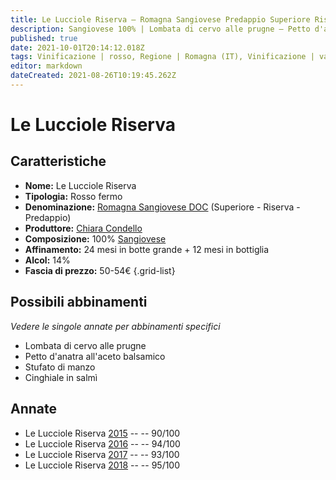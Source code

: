 ```yaml
---
title: Le Lucciole Riserva – Romagna Sangiovese Predappio Superiore Riserva DOC – Chiara Condello – Romagna (IT) – 50-54€ – 4★-5★
description: Sangiovese 100% | Lombata di cervo alle prugne – Petto d'anatra all'aceto balsamico – Stufato di manzo – Cinghiale in salmì
published: true
date: 2021-10-01T20:14:12.018Z
tags: Vinificazione | rosso, Regione | Romagna (IT), Vinificazione | varietale, Vitigni | Sangiovese, Lombata di cervo alle prugne, Alimento | anatra, Alimento-dettagli | petto, Aromatizzazione | all'aceto balsamico, Stufato di manzo, Alimento | cinghiale, Aromatizzazione | in salmì, Vinificazione | fermo, Valutazioni | 5 stelle, Prezzi | 50-54€
editor: markdown
dateCreated: 2021-08-26T10:19:45.262Z
---
```


# Le Lucciole Riserva

## Caratteristiche
- **Nome:** Le Lucciole Riserva
- **Tipologia:** Rosso fermo
- **Denominazione:** [Romagna Sangiovese DOC](/denominazioni/Italia/Romagna/DOC/Romagna-Sangiovese) (Superiore - Riserva - Predappio)
- **Produttore:** [Chiara Condello](/produttori/Italia/Romagna/Chiara-Condello) 
- **Composizione:** 100% [Sangiovese](/vitigni/Italia/bacca-nera/sangiovese)
- **Affinamento:** 24 mesi in botte grande + 12 mesi in bottiglia
- **Alcol:** 14%
- **Fascia di prezzo:** 50-54€ 
{.grid-list}

## Possibili abbinamenti
*Vedere le singole annate per abbinamenti specifici*

- Lombata di cervo alle prugne
- Petto d'anatra all'aceto balsamico
- Stufato di manzo
- Cinghiale in salmì

## Annate
- Le Lucciole Riserva [2015](/vini/Italia/Romagna/Chiara-Condello/Le-Lucciole-Riserva/2015) -- <span class="star-4"></span> -- 90/100
- Le Lucciole Riserva [2016](/vini/Italia/Romagna/Chiara-Condello/Le-Lucciole-Riserva/2016) -- <span class="star-5"></span> -- 94/100
- Le Lucciole Riserva [2017](/vini/Italia/Romagna/Chiara-Condello/Le-Lucciole-Riserva/2017) -- <span class="star-5"></span> -- 93/100
- Le Lucciole Riserva [2018](/vini/Italia/Romagna/Chiara-Condello/Le-Lucciole-Riserva/2018) -- <span class="star-5"></span> -- 95/100